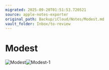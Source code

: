 ```yaml
---
migrated: 2025-09-20T01:51:53.720521
source: apple-notes-exporter
original_path: Backup/iCloud/Notes/Modest.md
vault_folder: Inbox/to-review
---
```

# Modest

![Modest](images/Modest.png)![Modest-1](images/Modest-1.png)

